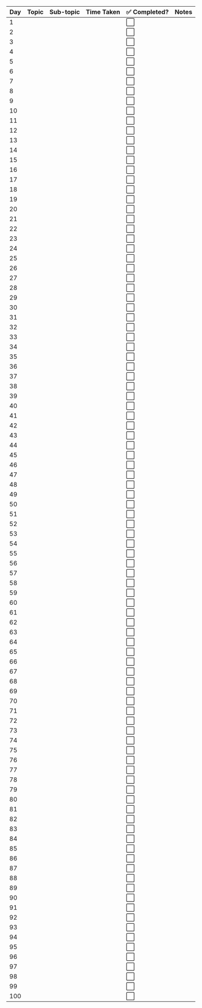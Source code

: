 | Day | Topic | Sub-topic | Time Taken | ✅ Completed? | Notes |
|-----|--------|-----------|--------------|----------------|-------|
| 1 |  |  |  | ⬜ |  |
| 2 |  |  |  | ⬜ |  |
| 3 |  |  |  | ⬜ |  |
| 4 |  |  |  | ⬜ |  |
| 5 |  |  |  | ⬜ |  |
| 6 |  |  |  | ⬜ |  |
| 7 |  |  |  | ⬜ |  |
| 8 |  |  |  | ⬜ |  |
| 9 |  |  |  | ⬜ |  |
| 10 |  |  |  | ⬜ |  |
| 11 |  |  |  | ⬜ |  |
| 12 |  |  |  | ⬜ |  |
| 13 |  |  |  | ⬜ |  |
| 14 |  |  |  | ⬜ |  |
| 15 |  |  |  | ⬜ |  |
| 16 |  |  |  | ⬜ |  |
| 17 |  |  |  | ⬜ |  |
| 18 |  |  |  | ⬜ |  |
| 19 |  |  |  | ⬜ |  |
| 20 |  |  |  | ⬜ |  |
| 21 |  |  |  | ⬜ |  |
| 22 |  |  |  | ⬜ |  |
| 23 |  |  |  | ⬜ |  |
| 24 |  |  |  | ⬜ |  |
| 25 |  |  |  | ⬜ |  |
| 26 |  |  |  | ⬜ |  |
| 27 |  |  |  | ⬜ |  |
| 28 |  |  |  | ⬜ |  |
| 29 |  |  |  | ⬜ |  |
| 30 |  |  |  | ⬜ |  |
| 31 |  |  |  | ⬜ |  |
| 32 |  |  |  | ⬜ |  |
| 33 |  |  |  | ⬜ |  |
| 34 |  |  |  | ⬜ |  |
| 35 |  |  |  | ⬜ |  |
| 36 |  |  |  | ⬜ |  |
| 37 |  |  |  | ⬜ |  |
| 38 |  |  |  | ⬜ |  |
| 39 |  |  |  | ⬜ |  |
| 40 |  |  |  | ⬜ |  |
| 41 |  |  |  | ⬜ |  |
| 42 |  |  |  | ⬜ |  |
| 43 |  |  |  | ⬜ |  |
| 44 |  |  |  | ⬜ |  |
| 45 |  |  |  | ⬜ |  |
| 46 |  |  |  | ⬜ |  |
| 47 |  |  |  | ⬜ |  |
| 48 |  |  |  | ⬜ |  |
| 49 |  |  |  | ⬜ |  |
| 50 |  |  |  | ⬜ |  |
| 51 |  |  |  | ⬜ |  |
| 52 |  |  |  | ⬜ |  |
| 53 |  |  |  | ⬜ |  |
| 54 |  |  |  | ⬜ |  |
| 55 |  |  |  | ⬜ |  |
| 56 |  |  |  | ⬜ |  |
| 57 |  |  |  | ⬜ |  |
| 58 |  |  |  | ⬜ |  |
| 59 |  |  |  | ⬜ |  |
| 60 |  |  |  | ⬜ |  |
| 61 |  |  |  | ⬜ |  |
| 62 |  |  |  | ⬜ |  |
| 63 |  |  |  | ⬜ |  |
| 64 |  |  |  | ⬜ |  |
| 65 |  |  |  | ⬜ |  |
| 66 |  |  |  | ⬜ |  |
| 67 |  |  |  | ⬜ |  |
| 68 |  |  |  | ⬜ |  |
| 69 |  |  |  | ⬜ |  |
| 70 |  |  |  | ⬜ |  |
| 71 |  |  |  | ⬜ |  |
| 72 |  |  |  | ⬜ |  |
| 73 |  |  |  | ⬜ |  |
| 74 |  |  |  | ⬜ |  |
| 75 |  |  |  | ⬜ |  |
| 76 |  |  |  | ⬜ |  |
| 77 |  |  |  | ⬜ |  |
| 78 |  |  |  | ⬜ |  |
| 79 |  |  |  | ⬜ |  |
| 80 |  |  |  | ⬜ |  |
| 81 |  |  |  | ⬜ |  |
| 82 |  |  |  | ⬜ |  |
| 83 |  |  |  | ⬜ |  |
| 84 |  |  |  | ⬜ |  |
| 85 |  |  |  | ⬜ |  |
| 86 |  |  |  | ⬜ |  |
| 87 |  |  |  | ⬜ |  |
| 88 |  |  |  | ⬜ |  |
| 89 |  |  |  | ⬜ |  |
| 90 |  |  |  | ⬜ |  |
| 91 |  |  |  | ⬜ |  |
| 92 |  |  |  | ⬜ |  |
| 93 |  |  |  | ⬜ |  |
| 94 |  |  |  | ⬜ |  |
| 95 |  |  |  | ⬜ |  |
| 96 |  |  |  | ⬜ |  |
| 97 |  |  |  | ⬜ |  |
| 98 |  |  |  | ⬜ |  |
| 99 |  |  |  | ⬜ |  |
| 100 |  |  |  | ⬜ |  |
